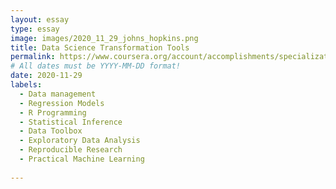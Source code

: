 ```yaml
---
layout: essay
type: essay
image: images/2020_11_29_johns_hopkins.png
title: Data Science Transformation Tools
permalink: https://www.coursera.org/account/accomplishments/specialization/D4GY92DHYF73
# All dates must be YYYY-MM-DD format!
date: 2020-11-29
labels:
  - Data management
  - Regression Models
  - R Programming
  - Statistical Inference
  - Data Toolbox
  - Exploratory Data Analysis
  - Reproducible Research
  - Practical Machine Learning
  
---
```

